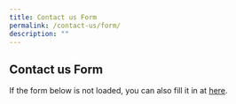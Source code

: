 ```yaml
---
title: Contact us Form
permalink: /contact-us/form/
description: ""
---
```

## Contact us Form

If the form below is not loaded, you can also fill it in at [here](https://form.gov.sg/6243bd93b4a2af00123341c0).
